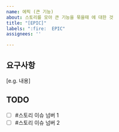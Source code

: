 ```yaml
---
name: 에픽 (큰 기능)
about: 스토리를 모아 큰 기능을 묶을때 에 대한 것
title: "[EPIC]"
labels: ":fire:  EPIC"
assignees: ''

---
```


## 요구사항

[e.g. 내용]

## TODO

- [ ] #스토리 이슈 넘버 1
- [ ] #스토리 이슈 넘버 2
